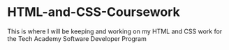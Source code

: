 # HTML-and-CSS-Coursework
This is where I will be keeping and working on my HTML and CSS work for the Tech Academy Software Developer Program
